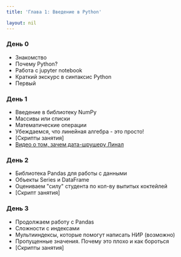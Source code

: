 ```yaml
---
title: 'Глава 1: Введение в Python'

layout: nil
---
```


### День 0

* Знакомство
* Почему Python?
* Работа с jupyter notebook
* Краткий экскурс в синтаксис Python
* Первый 

### День 1

* Введение в библиотеку NumPy
* Массивы или списки
* Математические операции
* Убеждаемся, что линейная алгебра - это просто!
* [Скрипты занятия]
* [Видео о том, зачем дата-шрушеру Линал](https://www.youtube.com/watch?time_continue=1&v=Or119IXozCM)

### День 2

* Библиотека Pandas для работы с данными
* Объекты Series и DataFrame
* Оцениваем "силу" студента по кол-ву выпитых коктейлей
* [Скрипт занятия]

### День 3

* Продолжаем работу с Pandas
* Сложности с индексами
* Мультииндексы, которые помогут написать НИР (возможно)
* Пропущенные значения. Почему это плохо и как бороться
* [Скрипты занятия]
